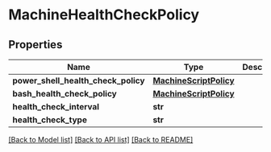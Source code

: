 # MachineHealthCheckPolicy

## Properties
Name | Type | Description | Notes
------------ | ------------- | ------------- | -------------
**power_shell_health_check_policy** | [**MachineScriptPolicy**](MachineScriptPolicy.md) |  | [optional] 
**bash_health_check_policy** | [**MachineScriptPolicy**](MachineScriptPolicy.md) |  | [optional] 
**health_check_interval** | **str** |  | [optional] 
**health_check_type** | **str** |  | [optional] 

[[Back to Model list]](../README.md#documentation-for-models) [[Back to API list]](../README.md#documentation-for-api-endpoints) [[Back to README]](../README.md)


